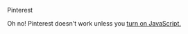 Pinterest

Oh no! Pinterest doesn't work unless you [turn on JavaScript.](http://enable-javascript.com/)